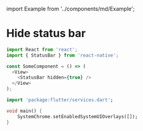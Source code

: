 import Example from '../components/md/Example';

# Hide status bar

<Example reactnative>

```js
import React from 'react';
import { StatusBar } from 'react-native';

const SomeComponent = () => (
  <View>
    <StatusBar hidden={true} />
  </View>
);
```

</Example>

<Example flutter>

```dart
import 'package:flutter/services.dart';

void main() {
    SystemChrome.setEnabledSystemUIOverlays([]);
}
```

</Example>
